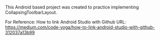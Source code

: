 This Android based project was created to practice implementing CollapsingToolbarLayout.

For Reference: How to link Android Studio with Github
URL: https://medium.com/code-yoga/how-to-link-android-studio-with-github-312037a13b99